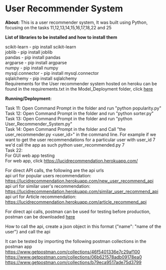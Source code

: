 # User Recommender System 
<b>About:</b> 
This is a user recommender system, It was built using Python, focusing on the tasks 11,12,13,14,15,16,17,18,22 and 25


<b>List of libraries to be installed and how to install them</b>

scikit-learn - pip install scikit-learn<br/>
joblib - pip install joblib<br/>
pandas - pip install pandas<br/>
argparse - pip install argparse<br/>
numpy - pip install numpy<br/>
mysql.connector - pip install mysql.connector<br/>
sqlalchemy - pip install sqlalchemy<br/>
Requirements for the User recommender system hosted on heroku can be found in the requirements.txt in the Model_Deployment folder, click <a href="https://github.com/pibeebeks/task-user-recommender/blob/master/Model_Deployment/requirements.txt">here</a> <br />

<b>Running/Deployment:</b>

Task 11: Open Command Prompt in the folder and run "python popularity.py"<br/>
Task 12: Open Command Prompt in the folder and run "python sorter.py"<br/>
Task 13: Open Command Prompt in the folder and run "python User_Recommender_System.py"<br/>
Task 14: Open Command Prompt in the folder and Call "the user_recommender.py  <user_id>" in the command line.
For example if we want to get the user recommendations for a particular user with user_id 7 we'd call the app as such
python user_recommended.py 7<br/>
Task 22: <br />
For GUI web app testing<br />
For web app, click https://lucidrecommendation.herokuapp.com/

For direct API calls, the following are the api urls<br />
api url for popular users recommendation: https://lucidrecommendation.herokuapp.com/new_user_recommend_api <br /> 
api url for similar user's recommendation: https://lucidrecommendation.herokuapp.com/similar_user_recommend_api <br /> 
api url for Article recommendation: https://lucidrecommendation.herokuapp.com/article_recommend_api 

For direct api calls, postman can be used for testing before production, postman can be downloaded <a href="https://www.getpostman.com/downloads/">here</a>

How to call the api, create a json object in this format {"name": "name of the user"} and call the api <br /> 

It can be tested by importing the following postman collections in the postman app <br />
https://www.getpostman.com/collections/46f5401336e7c29af100
https://www.getpostman.com/collections/06b621578adb09178ea0
https://www.getpostman.com/collections/b79eca9517ade75d3799

